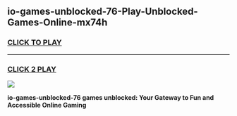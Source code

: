 
## io-games-unblocked-76-Play-Unblocked-Games-Online-mx74h
<h3>
<a href="https://premium76.site?title=io-games-unblocked-76&ref=25A">CLICK TO PLAY</a></h3>
<hr>

<h3>
<a href="https://premium76.site?title=io-games-unblocked-76&ref=25A">CLICK 2 PLAY</a>
  
</h3>

<a href="https://premium76.site?title=io-games-unblocked-76&ref=25A"><img src="https://clearcache.store/games.png"></a>


**io-games-unblocked-76 games unblocked: Your Gateway to Fun and Accessible Online Gaming**
